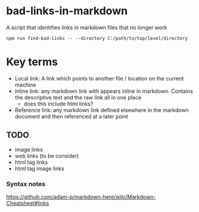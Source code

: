 # bad-links-in-markdown

A script that identifies links in markdown files that no longer work

`npm run find-bad-links -- --directory C:/path/to/top/level/directory`

# Key terms

- Local link: A link which points to another file / location on the current machine
- Inline link: any markdown link with appears inline in markdown. Contains the descriptive text and the raw link all in one place
  - does this include html links?
- Reference link: any markdown link defined elsewhere in the markdown document and then referenced at a later point

## TODO

- image links
- web links (to be consider)
- html tag links
- html tag image links

### Syntax notes

https://github.com/adam-p/markdown-here/wiki/Markdown-Cheatsheet#links
